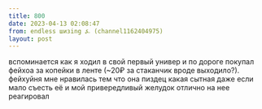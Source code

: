 ```yaml
---
title: 800
date: 2023-04-13 02:08:47
from: endless шизing ⍼ (channel1162404975)
layout: post
---
```


вспоминается как я ходил в свой первый универ и по дороге покупал фейхоа за копейки в ленте (~20₽ за стаканчик вроде выходило?). фейхуйня мне нравилась тем что она пиздец какая сытная даже если мало съесть её и мой привередливый желудок отлично на нее реагировал
